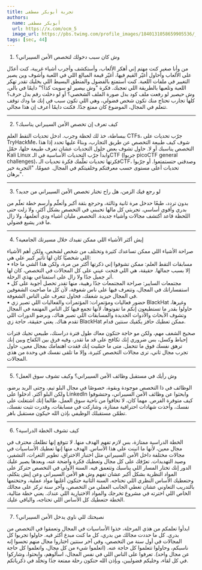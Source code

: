 ```yaml
---  
title: تجربة أبوبكر مصطفى  
authors:  
  name: أبوبكر مصطفى  
  url: https://x.com/ocm_5  
  image_url: https://pbs.twimg.com/profile_images/1840131058659905536/_V57ySpC.jpg  
tags: [sec, 44]  
---  
```

  
1. وش كان سبب دخولك لتخصص الأمن السيبراني؟  

من وأنا صغير كنت مهتم إني أهكر الألعاب، وأستكشف وأجرب أشياء غريبة، كنت أعدّل على الألعاب وأحاول أغيّر القيم فيها، أغيّر قيمة المبالغ اللي في اللعبة وأشوف وين يصير التغيير في ملفات اللعبة. كنت أستمتع بالفضول والمنطق البسيط اللي يخليك تقدر تهكر اللعبة وتلعبها بالطريقة اللي تعجبك. فكرة "وش بيصير لو سويت كذا؟" دايمًا في بالي. وش حيصير لو رفعت ملف كود بدل صورة الملف الشخصي؟ أو لو دخلت رقم بدل حرف؟ كلها تجارب تحتاج منك تكون شخص فضولي، وهي اللي تكون سبب في إنك ما ودك توقف تتعلم في المجال، الموضوع كان ممتع جدًا. فكنت دايمًا أعرف إن هذا مجالي.  

---
<!-- truncate -->

  
2. كيف تعرف إن تخصص الأمن السيبراني يناسبك؟ 
 
ببساطة، خذ لك لحظة وجرب. ادخل تحديات التقط العلم CTFs، جرّب تحديات على TryHackMe، شوف كيف طبيعة التخصص عن طريق التجارب، وبناءً عليها تحدد إذا هذا التخصص يناسبك أو لا. حاول تشوف بعض حلول التحديات عشان تعرف طبيعة حلها، حمّل Kali Linux وابدأ جرّب التحديات الأساسية في الـCTF (جربوا picoCTF general challenges)، فكرتها تحديات تعلّمك فكرة تحديات الـCTF، وصدقني حتستمتعوا. أو جرّبوا تحديات أعلى مستوى حسب معرفتكم وخلفيتكم في المجال. عمومًا، "التجربة خير برهان". 

---
 
  
3. لو رجع فيك الزمن، هل راح تختار تخصص الأمن السيبراني من جديد؟  

بدون تردد، طبعًا حدخل مرة ثانية وثالثة، وحرجع بثقة أكبر وأتعلّم وأرسم خطة تعلّم من بدري وأقوي أساسي. تجربتي كل مالها تحببني في التخصص بشكل أكثر، ولا زلت حتى اللحظة قاعد أكتشف مجالات وأشياء جديدة. التخصص مليان أشياء ودي أتعلمها، ولا زال ما قدر يشبع فضولي.  

---
  
4. إيش أكثر الأشياء اللي ممكن تفيدك خلال مسيرتك الجامعية؟  

صراحة الأشياء اللي ممكن تساعدك كثيرة وتختلف من شخص لشخص، ولكن أهم الأشياء اللي شخصيًا كان لها تأثير كبير علي هي:  
• مسابقات التقط العلم: ممكن تشوفوا إني ذكرتها أكثر من مرة، ولكن هذا الشي ما جاء إلا بسبب جمالها. حقيقة، هي اللي فتحت عيني على كل المجالات في التخصص، كان لها أثر جميل جدًا ولا زال على استمتاعي بهذي الرحلة.  
• مجتمعات السايبر: صراحة المجتمعات جدًا رهيبة، منها تقدر تحصل أجوبة على كل استفساراتك في المجال، وتتعرف فيها على ناس شغوفة، لأن كل ما صاحبت الشغوفين في المجال حيزيد شغفك، فحاول تتعرف على الناس الشغوفة.  
• حضور فعاليات ومؤتمرات: المؤتمرات والفعاليات اللي تصير زي BlackHat وغيرها، حاولوا بقدر ما تستطيعون إنكم ما تفوتوها، لأنها تجمع فيها كل الناس المهتمة في المجال وتشوف الأبحاث والأدوات الجديدة والمسابقات اللي تصير هناك، وبرضو الدورات اللي تقدم هناك. يعني حقيقة، حاجة زي BlackHat ممكن تعطيك حافز يكفيك سنتين قدام.  
  
صحيح الشغف مهم، ولكن مو حاجة حتكون معاك طول فترة دراستك، طبيعي تجيك فترات إحباط وكسل، بس ضروري إنك تكافح على قد ما تقدر، وفيه فرق بين الكفاح وبين إنك ترهق نفسك فوق ما تتحمل. متى ما حسّيت إنك فقدت اهتمامك بمجال معين، حاول تجرب مجال ثاني، ترى مجالات التخصص كثيرة، وإلا ما تلقى نفسك في وحدة من هذي المجالات.  

---
  
5. وش رأيك في مستقبل وظائف الأمن السيبراني؟ وكيف تشوف سوق العمل؟  

الوظائف في ذا التخصص موجودة وبقوة، خصوصًا في مجال البلو تيم، وحتى الريد برضو، ولكن البلو أكثر. ادخلوا على LinkedIn وابحثوا عن وظائف الأمن السيبراني، وحتشوفوا كيف متوفرة الفرص. مهما كان، لا تخافوا من ناحية سوق العمل، طالما إنك اشتغلت على نفسك، وأخذت شهادات احترافية ممتازة، وشاركت في مسابقات، وقدرت تثبت نفسك، تطمّن مستقبلك الوظيفي بإذن الله حيكون مستقبل باهر.  

---
  
6. كيف تشوف الخطة الدراسية؟
  
الخطة الدراسية ممتازة، بس لازم تفهم الهدف منها. لا تتوقع إنها تطلعك محترف في مجال معين، لأنها ما انبنت على هذا الأساس. الهدف منها إنها تعطيك الأساسيات في مجالات مختلفة داخل الأمن السيبراني مثل اختبار الاختراق، تطوير الثغرات، التشفير، وصيد التهديدات. تعرّفك على كل مجال وتعطيك فكرة واضحة عنه، وبعدها يصير عليك الدور إنك تختار المسار اللي يناسبك وتتعمق فيه. السنة الأولى في التخصص حتركز على المواد النظرية بشكل أكبر عشان تفهم وش هو الأمن السيبراني وعن إيش يتكلم، وحتعطيك الأساس النظري اللي تحتاجه. السنة الثانية حتكون أغلبها مواد عملية، وحتختمها بالتدريب التعاوني عشان تغطي الجانب العملي من التخصص، وآخر سنة تركز على مجالك الخاص اللي اخترته في مشروع تخرجك والمواد الاختيارية اللي عندك. يعني خطة مثالية، الخطة حتعطيك كل الأساس اللي تحتاجه، والباقي عليك.

---  

  
7. نصيحتك للي ناوي يدخل الأمن السيبراني؟

ابدأوا تعلمكم من هذي المرحلة، خذوا الأساسيات في المجال وتعمقوا في التخصص من بدري. كل ما حددت مجالك من بدري، كل ما كنت مبدع أكثر فيه. حاولوا تجربوا كل المجالات في أول سنة من التخصص، وفي آخر سنتين اختاروا مجال منهم تحسوا إنه ناسبكم، وحاولوا تتعلموا كل حاجة عنه. (اتعلموا شيء من كل مجال، واتعلموا كل حاجة عن مجال واحد). تعرفوا على الناس اللي في نفس المجال، اسألوهم، وابحثوا، وشاركوا في كل لقاء، وخليكم فضوليين، وبإذن الله حتكون رحلة ممتعة جدًا وتخلّد في ذكرياتكم.

